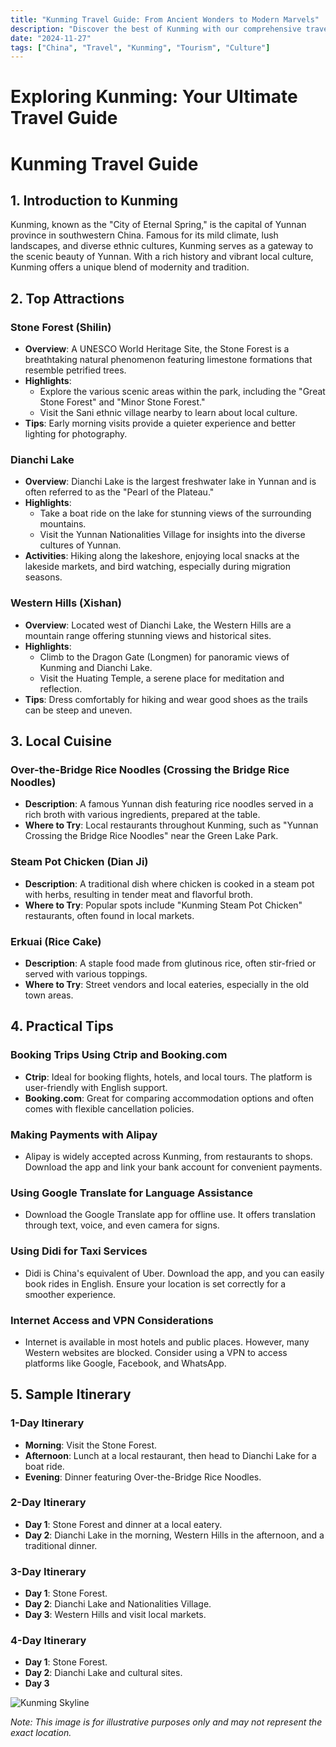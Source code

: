 ```yaml
---
title: "Kunming Travel Guide: From Ancient Wonders to Modern Marvels"
description: "Discover the best of Kunming with our comprehensive travel guide. Explore top attractions, savor local cuisine, and get insider tips for an unforgettable Chinese adventure."
date: "2024-11-27"
tags: ["China", "Travel", "Kunming", "Tourism", "Culture"]
---
```


# Exploring Kunming: Your Ultimate Travel Guide

# Kunming Travel Guide

## 1. Introduction to Kunming
Kunming, known as the "City of Eternal Spring," is the capital of Yunnan province in southwestern China. Famous for its mild climate, lush landscapes, and diverse ethnic cultures, Kunming serves as a gateway to the scenic beauty of Yunnan. With a rich history and vibrant local culture, Kunming offers a unique blend of modernity and tradition.

## 2. Top Attractions

### Stone Forest (Shilin)
- **Overview**: A UNESCO World Heritage Site, the Stone Forest is a breathtaking natural phenomenon featuring limestone formations that resemble petrified trees.
- **Highlights**:
  - Explore the various scenic areas within the park, including the "Great Stone Forest" and "Minor Stone Forest."
  - Visit the Sani ethnic village nearby to learn about local culture.
- **Tips**: Early morning visits provide a quieter experience and better lighting for photography.

### Dianchi Lake
- **Overview**: Dianchi Lake is the largest freshwater lake in Yunnan and is often referred to as the "Pearl of the Plateau."
- **Highlights**:
  - Take a boat ride on the lake for stunning views of the surrounding mountains.
  - Visit the Yunnan Nationalities Village for insights into the diverse cultures of Yunnan.
- **Activities**: Hiking along the lakeshore, enjoying local snacks at the lakeside markets, and bird watching, especially during migration seasons.

### Western Hills (Xishan)
- **Overview**: Located west of Dianchi Lake, the Western Hills are a mountain range offering stunning views and historical sites.
- **Highlights**:
  - Climb to the Dragon Gate (Longmen) for panoramic views of Kunming and Dianchi Lake.
  - Visit the Huating Temple, a serene place for meditation and reflection.
- **Tips**: Dress comfortably for hiking and wear good shoes as the trails can be steep and uneven.

## 3. Local Cuisine

### Over-the-Bridge Rice Noodles (Crossing the Bridge Rice Noodles)
- **Description**: A famous Yunnan dish featuring rice noodles served in a rich broth with various ingredients, prepared at the table.
- **Where to Try**: Local restaurants throughout Kunming, such as "Yunnan Crossing the Bridge Rice Noodles" near the Green Lake Park.

### Steam Pot Chicken (Dian Ji)
- **Description**: A traditional dish where chicken is cooked in a steam pot with herbs, resulting in tender meat and flavorful broth.
- **Where to Try**: Popular spots include "Kunming Steam Pot Chicken" restaurants, often found in local markets.

### Erkuai (Rice Cake)
- **Description**: A staple food made from glutinous rice, often stir-fried or served with various toppings.
- **Where to Try**: Street vendors and local eateries, especially in the old town areas.

## 4. Practical Tips

### Booking Trips Using Ctrip and Booking.com
- **Ctrip**: Ideal for booking flights, hotels, and local tours. The platform is user-friendly with English support.
- **Booking.com**: Great for comparing accommodation options and often comes with flexible cancellation policies.

### Making Payments with Alipay
- Alipay is widely accepted across Kunming, from restaurants to shops. Download the app and link your bank account for convenient payments.

### Using Google Translate for Language Assistance
- Download the Google Translate app for offline use. It offers translation through text, voice, and even camera for signs.

### Using Didi for Taxi Services
- Didi is China's equivalent of Uber. Download the app, and you can easily book rides in English. Ensure your location is set correctly for a smoother experience.

### Internet Access and VPN Considerations
- Internet is available in most hotels and public places. However, many Western websites are blocked. Consider using a VPN to access platforms like Google, Facebook, and WhatsApp.

## 5. Sample Itinerary

### 1-Day Itinerary
- **Morning**: Visit the Stone Forest.
- **Afternoon**: Lunch at a local restaurant, then head to Dianchi Lake for a boat ride.
- **Evening**: Dinner featuring Over-the-Bridge Rice Noodles.

### 2-Day Itinerary
- **Day 1**: Stone Forest and dinner at a local eatery.
- **Day 2**: Dianchi Lake in the morning, Western Hills in the afternoon, and a traditional dinner.

### 3-Day Itinerary
- **Day 1**: Stone Forest.
- **Day 2**: Dianchi Lake and Nationalities Village.
- **Day 3**: Western Hills and visit local markets.

### 4-Day Itinerary
- **Day 1**: Stone Forest.
- **Day 2**: Dianchi Lake and cultural sites.
- **Day 3**

<img src="https://source.unsplash.com/1600x900/?Kunming,cityscape" alt="Kunming Skyline" loading="lazy">

*Note: This image is for illustrative purposes only and may not represent the exact location.*


